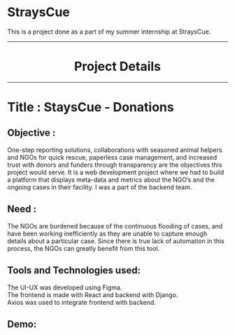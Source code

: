 # StraysCue
This is a project done as a part of my summer internship at StraysCue.







---

<h1 align="center">Project Details</h1>

---

# Title : StaysCue - Donations

## Objective :

One-step reporting solutions, collaborations with seasoned animal 
helpers and NGOs for quick rescue, paperless case management, and 
increased trust with donors and funders through transparency are 
the objectives this project would serve. It is a web development
project where we had to build a platform that displays meta-data
and metrics about the NGO’s and the ongoing cases in their facility.
I was a part of the backend team.

## Need :
The NGOs are burdened because of the continuous flooding of cases, and
have been working inefficiently as they are unable to capture enough
details about a particular case. Since there is true lack of automation
in this process, the NGOs can greatly benefit from this tool.

## Tools and Technologies used:
The UI-UX was developed using Figma.<br/>
The frontend is made with React and backend with Django. <br/>
Axios was used to integrate frontend with backend. 




## Demo:
